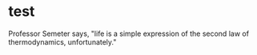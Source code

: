 # test

Professor Semeter says, "life is a simple expression of the second law of thermodynamics, unfortunately."
